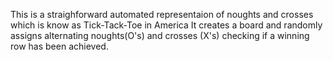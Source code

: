 This is a straighforward automated representaion of noughts and crosses which is know as Tick-Tack-Toe in America
It creates a board and randomly assigns alternating noughts(O's) and crosses (X's) checking if a winning row has been achieved.
